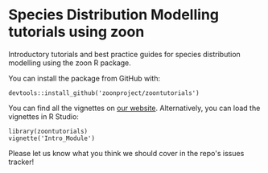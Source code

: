 # Species Distribution Modelling tutorials using zoon

Introductory tutorials and best practice guides for species distribution modelling using the zoon R package.  

You can install the package from GitHub with:

```{r}
devtools::install_github('zoonproject/zoontutorials')
```

You can find all the vignettes on [our website](ihttps://zoonproject.github.io/zoontutorials/). Alternatively, you can load the vignettes in R Studio: 

```{r}
library(zoontutorials)
vignette('Intro_Module')
```

Please let us know what you think we should cover in the repo's issues tracker!

